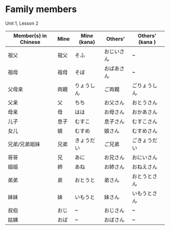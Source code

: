 Family members
==============
Unit 1, Lesson 2

| Member(s) in Chinese | Mine   | Mine (kana) | Others'  | Others' (kana )
|----------|-------|------|-----|------
| 祖父		|	祖父	| そふ |	おじいさん| ~
| 祖母		|	祖母	|	そぼ | おばあさん| ~
| 父母亲	|	両親	|	りょうしん | ご両親	 | ごりょうしん
| 父亲		|	父	  |	ちち | お父さん	| おとうさん
| 母亲		|	 母	| はは	|お母さん| おかあさん
| 儿子		|	息子	| むすこ |息子さん| むすこさん
| 女儿		|	娘	|	むすめ |娘さん| むすめさん
| 兄弟/兄弟姐妹	|兄弟	| きょうだい |	ご兄弟| ごきょうだい
| 哥哥		|	兄	| あに	|お兄さん| おにいさん
| 姐姐		|	姉	|	あね　|お姉さん| おねえさん
| 弟弟		|	弟	|	おとうと | 弟さん | おとうとさん
| 妹妹		|	妹	|	いもうと |妹さん|  いもうとさん
| 叔伯		|	おじ	|	~ |おじさん| ~
| 姑姨		|	おば	|	~ |おばさん	| ~ 


